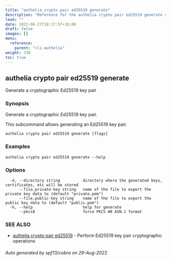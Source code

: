 ```yaml
---
title: "authelia crypto pair ed25519 generate"
description: "Reference for the authelia crypto pair ed25519 generate command."
lead: ""
date: 2022-06-27T18:27:57+10:00
draft: false
images: []
menu:
  reference:
    parent: "cli-authelia"
weight: 330
toc: true
---
```


## authelia crypto pair ed25519 generate

Generate a cryptographic Ed25519 key pair

### Synopsis

Generate a cryptographic Ed25519 key pair.

This subcommand allows generating an Ed25519 key pair.

```
authelia crypto pair ed25519 generate [flags]
```

### Examples

```
authelia crypto pair ed25519 generate --help
```

### Options

```
  -d, --directory string          directory where the generated keys, certificates, etc will be stored
      --file.private-key string   name of the file to export the private key data to (default "private.pem")
      --file.public-key string    name of the file to export the public key data to (default "public.pem")
  -h, --help                      help for generate
      --pkcs8                     force PKCS #8 ASN.1 format
```

### SEE ALSO

* [authelia crypto pair ed25519](authelia_crypto_pair_ed25519.md)	 - Perform Ed25519 key pair cryptographic operations

###### Auto generated by spf13/cobra on 29-Aug-2022
